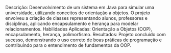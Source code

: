Descrição: Desenvolvimento de um sistema em Java para simular uma universidade, utilizando conceitos de orientação a objetos.
O projeto envolveu a criação de classes representando alunos, professores e disciplinas, aplicando encapsulamento e herança
para modelar relacionamentos.
Habilidades Aplicadas: Orientação a Objetos (OOP), encapsulamento, herança, polimorfismo.
Resultados: Projeto concluído com sucesso, demonstrando o uso correto de boas práticas de programação e contribuindo para o
entendimento de fundamentos da OOP.

